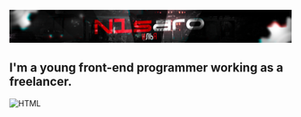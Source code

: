 [![Header](https://github.com/IluF1/IluF1/blob/main/assets/n1saro.png)](https://kwork.ru/user/n1saro)
## I'm a young front-end programmer working as a freelancer.
![HTML](https://img.shields.io/badge/HTML?logo=html&color=0b0a0b)

